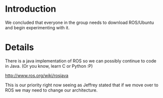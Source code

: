 # Introduction #

We concluded that everyone in the group needs to download ROS/Ubuntu and begin experimenting with it.

# Details #

There is a java implementation of ROS so we can possibly continue to code in Java. (Or you know, learn C or Python :P)

http://www.ros.org/wiki/rosjava

This is our priority right now seeing as Jeffrey stated that if we move over to ROS we may need to change our architecture.